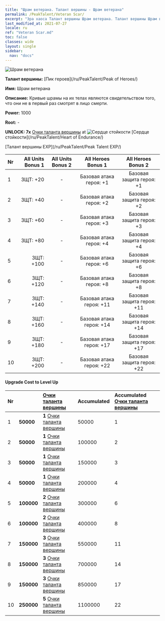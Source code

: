 ```yaml
---
title: "Шрам ветерана. Талант вершины - Шрам ветерана"
permalink: /PeakTalent/Veteran Scar/
excerpt: "Эра хаоса Талант вершины Шрам ветерана. Талант вершины Шрам ветерана. Шрам ветерана"
last_modified_at: 2021-07-27
locale: ru
ref: "Veteran Scar.md"
toc: false
classes: wide
layout: single
sidebar:
  nav: "docs"
---
```


  ![Шрам ветерана](/images/pt/talent_1003.png)

  **Талант вершины:** [Пик героев](/ru/PeakTalent/Peak of Heroes/)

  **Имя:** Шрам ветерана

  **Описание:** Кривые шрамы на их телах являются свидетельством того, что они не в первый раз смотрят в лицо смерти.

  **Power:** 1000

  **Root:** -

  **UNLOCK: 7x** [Очки таланта вершины](/ItemsRU/con_934/) at ![Сердце стойкости](/images/pt/talent_1002.png) [Сердце стойкости](/ru/PeakTalent/Heart of Endurance/)

  [Талант вершины EXP](/ru/PeakTalent/Peak Talent EXP/)

  | Nr | All Units Bonus 1 | All Units Bonus 2 | All Heroes Bonus 1 | All Heroes Bonus 2 |
  |:---|--------------:|:-------------:|:-------------:|:-------------:|
  | 1 | ЗЩТ: +20 | - | Базовая атака героя: +1 | Базовая защита героя: +1 |
  | 2 | ЗЩТ: +40 | - | Базовая атака героя: +2 | Базовая защита героя: +2 |
  | 3 | ЗЩТ: +60 | - | Базовая атака героя: +3 | Базовая защита героя: +3 |
  | 4 | ЗЩТ: +80 | - | Базовая атака героя: +4 | Базовая защита героя: +4 |
  | 5 | ЗЩТ: +100 | - | Базовая атака героя: +6 | Базовая защита героя: +6 |
  | 6 | ЗЩТ: +120 | - | Базовая атака героя: +8 | Базовая защита героя: +8 |
  | 7 | ЗЩТ: +140 | - | Базовая атака героя: +11 | Базовая защита героя: +11 |
  | 8 | ЗЩТ: +160 | - | Базовая атака героя: +14 | Базовая защита героя: +14 |
  | 9 | ЗЩТ: +180 | - | Базовая атака героя: +17 | Базовая защита героя: +17 |
  | 10 | ЗЩТ: +200 | - | Базовая атака героя: +22 | Базовая защита героя: +22 |


#### Upgrade Cost to Level Up

  | Nr | <i class="fas fa-coins"/> | [Очки таланта вершины](/ItemsRU/con_934/) | Accumulated <i class="fas fa-coins"/> | Accumulated [Очки таланта вершины](/ItemsRU/con_934/) |
  |:---|:--------------|:-------------|:-------------|:-------------|
  | 1 | **50000** | **1** [Очки таланта вершины](/ItemsRU/con_934/) | 50000 | 1 |
  | 2 | **50000** | **1** [Очки таланта вершины](/ItemsRU/con_934/) | 100000 | 2 |
  | 3 | **50000** | **1** [Очки таланта вершины](/ItemsRU/con_934/) | 150000 | 3 |
  | 4 | **50000** | **1** [Очки таланта вершины](/ItemsRU/con_934/) | 200000 | 4 |
  | 5 | **100000** | **2** [Очки таланта вершины](/ItemsRU/con_934/) | 300000 | 6 |
  | 6 | **100000** | **2** [Очки таланта вершины](/ItemsRU/con_934/) | 400000 | 8 |
  | 7 | **150000** | **3** [Очки таланта вершины](/ItemsRU/con_934/) | 550000 | 11 |
  | 8 | **150000** | **3** [Очки таланта вершины](/ItemsRU/con_934/) | 700000 | 14 |
  | 9 | **150000** | **3** [Очки таланта вершины](/ItemsRU/con_934/) | 850000 | 17 |
  | 10 | **250000** | **5** [Очки таланта вершины](/ItemsRU/con_934/) | 1100000 | 22 |
